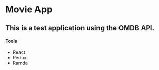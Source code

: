 # Movie App

## This is a test application using the OMDB API.

#### Tools

- React
- Redux
- Ramda
